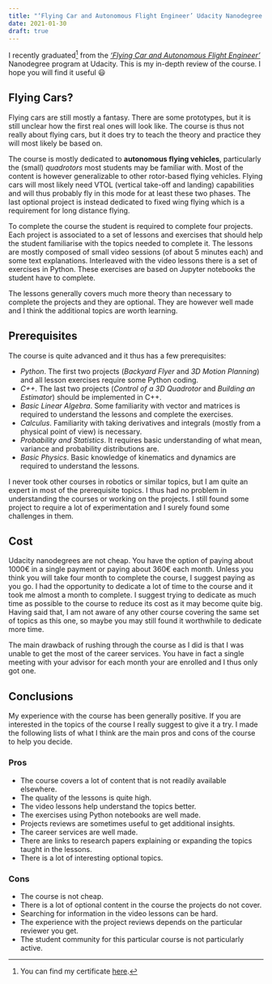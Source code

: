 ```yaml
---
title: "‘Flying Car and Autonomous Flight Engineer’ Udacity Nanodegree Student Review"
date: 2021-01-30
draft: true
---
```


I recently graduated[^1] from the [*‘Flying Car and Autonomous Flight Engineer’*](https://www.udacity.com/course/flying-car-nanodegree--nd787)
Nanodegree program at Udacity. This is my in-depth review of the course. I hope you will find it useful 😃

[^1]: You can find my certificate [here](https://confirm.udacity.com/SAHCHLHS).

## Flying Cars?

Flying cars are still mostly a fantasy. There are some prototypes, but it is still unclear how the first real
ones will look like. The course is thus not really about flying cars, but it does try to teach
the theory and practice they will most likely be based on.

The course is mostly dedicated to **autonomous flying vehicles**, particularly the (small) *quadrotors*
most students may be familiar with. Most of the content is however generalizable to other rotor-based flying
vehicles. Flying cars will most likely need VTOL (vertical take-off and landing) capabilities and will thus
probably fly in this mode for at least these two phases. The last optional project is instead dedicated
to fixed wing flying which is a requirement for long distance flying.

To complete the course the student is required to complete four projects. Each project is associated to a set
of lessons and exercises that should help the student familiarise with the topics needed to complete it.
The lessons are mostly composed of small video sessions (of about 5 minutes each) and some text explanations.
Interleaved with the video lessons there is a set of exercises in Python. These exercises are based on
Jupyter notebooks the student have to complete.

The lessons generally covers much more theory than necessary to complete the projects and they are optional.
They are however well made and I think the additional topics are worth learning.

## Prerequisites

The course is quite advanced and it thus has a few prerequisites:

* *Python*. The first two projects (*Backyard Flyer* and *3D Motion Planning*) and all lesson exercises require some Python coding.
* *C++*. The last two projects (*Control of a 3D Quadrotor* and *Building an Estimator*) should be implemented in C++.
* *Basic Linear Algebra*. Some familiarity with vector and matrices is required to understand the lessons and complete the exercises.
* *Calculus*. Familiarity with taking derivatives and integrals (mostly from a physical point of view) is necessary.
* *Probability and Statistics*. It requires basic understanding of what mean, variance and probability distributions are.
* *Basic Physics*. Basic knowledge of kinematics and dynamics are required to understand the lessons.

I never took other courses in robotics or similar topics, but I am quite an expert in most of the prerequisite topics. I thus
had no problem in understanding the courses or working on the projects. I still found some project to require a lot of
experimentation and I surely found some challenges in them.

## Cost

Udacity nanodegrees are not cheap. You have the option of paying about 1000€ in a single payment or paying about 360€ each month.
Unless you think you will take four month to complete the course, I suggest paying as you go. I had the opportunity to dedicate
a lot of time to the course and it took me almost a month to complete. I suggest trying to dedicate as much time as possible to
the course to reduce its cost as it may become quite big. Having said that, I am not aware of any other course covering the same
set of topics as this one, so maybe you may still found it worthwhile to dedicate more time.

The main drawback of rushing through the course as I did is that I was unable to get the most of the career services. You have
in fact a single meeting with your advisor for each month your are enrolled and I thus only got one.

## Conclusions

My experience with the course has been generally positive. If you are interested in the topics of the course I really suggest
to give it a try. I made the following lists of what I think are the main pros and cons of the course to help you decide.

### Pros

* The course covers a lot of content that is not readily available elsewhere.
* The quality of the lessons is quite high.
* The video lessons help understand the topics better.
* The exercises using Python notebooks are well made.
* Projects reviews are sometimes useful to get additional insights.
* The career services are well made.
* There are links to research papers explaining or expanding the topics taught in the lessons.
* There is a lot of interesting optional topics.

### Cons

* The course is not cheap.
* There is a lot of optional content in the course the projects do not cover.
* Searching for information in the video lessons can be hard.
* The experience with the project reviews depends on the particular reviewer you get.
* The student community for this particular course is not particularly active.
